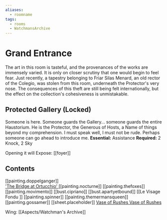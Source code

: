 ```yaml
---
aliases:
  - roomname
tags:
  - rooms
  - WatchmansArchive
---
```

# Grand Entrance
The art in this room is tasteful, and the provenances of the works are immensely varied. It is only on closer scrutiny that one would begin to feel fear. Just recently, a tapestry belonging to Friar Silas Menard, an old rector of the Colegio, was stolen from this room, underneath the Protector's very nose. The consequences of this theft are still being felt internationally, but the effect on the collection's cohesiveness is unmistakable.
## Protected Gallery (Locked)
Someone is here. Someone guards the Gallery... someone guards the entire Haustorium. He is the Protector, the Generous of Hosts, a Name of things beyond my comprehension. I must speak well, I must not be rude. Perhaps someone can go ahead to introduce me.
**Essential:** Assistance
**Required:** 2 Knock, 2 Sky

Opening it will Expose:
 [[foyer]]
## Contents
[[painting.doppelganger]]  
['The Bridge at Ortucchio' ](https://uadaf.theevilroot.xyz/rowenarium/element/painting.bridge.ortucchio)
[[painting.nocturne]]
[[painting.thefoxes]]
[[painting.movimento]]
[[bust.cipriano]]
[[bust.apartyetbound]]
[[Le Visage Fondu  ]]
[[painting.spinner]]
[[painting.themermansqueen]]
[[painting.gossamer]]
[[sheet.placeholder]]
[Vase of Rushes ](https://uadaf.theevilroot.xyz/rowenarium/element/vase.rushes)
[Vase of Rushes](https://uadaf.theevilroot.xyz/rowenarium/element/vase.rushes)

Wing: [[Aspects/Watchman's Archive]]
